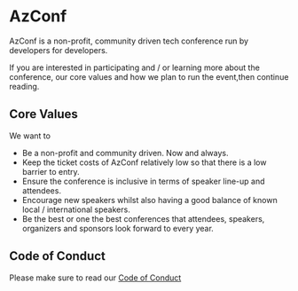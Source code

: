 # AzConf

AzConf is a non-profit, community driven tech conference run by developers for developers.

If you are interested in participating and / or learning more about the conference, our core values and how we plan to run the event,then continue reading.

## Core Values

We want to

- Be a non-profit and community driven. Now and always.
- Keep the ticket costs of AzConf relatively low so that there is a low barrier to entry.
- Ensure the conference is inclusive in terms of speaker line-up and attendees.
- Encourage new speakers whilst also having a good balance of known local / international speakers.
- Be the best or one the best conferences that attendees, speakers, organizers and sponsors look forward to every year.

## Code of Conduct

Please make sure to read our [Code of Conduct](CODE_OF_CONDUCT.md)
